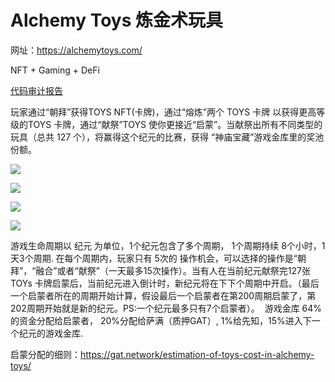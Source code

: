 # Alchemy Toys 炼金术玩具

网址：https://alchemytoys.com/

NFT + Gaming + DeFi

[代码审计报告](https://solidity.finance/audits/AlchemyToys/)

玩家通过“朝拜”获得TOYS NFT(卡牌)，通过“熔炼”两个 TOYS 卡牌 以获得更高等级的TOYS 卡牌，通过“献祭”TOYS 使你更接近“启蒙”。当献祭出所有不同类型的玩具（总共 127 个），将赢得这个纪元的比赛，获得 “神庙宝藏”游戏金库里的奖池份额。

![](https://gat.network/wp-content/uploads/2021/08/04-300x162.png)

![](https://gat.network/wp-content/uploads/2021/08/05-300x212.png)

![](https://gat.network/wp-content/uploads/2021/08/06-300x169.png)

![](https://gat.network/wp-content/uploads/2021/08/07-300x166.png)

游戏生命周期以 纪元 为单位，1个纪元包含了多个周期， 1个周期持续 8个小时，1天3个周期. 在每个周期内，玩家只有 5次的 操作机会，可以选择的操作是“朝拜”，“融合”或者“献祭”（一天最多15次操作）。当有人在当前纪元献祭完127张 TOYs 卡牌启蒙后，当前纪元进入倒计时，新纪元将在下下个周期中开启。（最后一个启蒙者所在的周期开始计算，假设最后一个启蒙者在第200周期启蒙了，第202周期开始就是新的纪元。PS:一个纪元最多只有7个启蒙者）。  游戏金库 64%的资金分配给启蒙者， 20%分配给萨满（质押GAT）, 1%给先知，15%进入下一个纪元的游戏金库.

启蒙分配的细则：https://gat.network/estimation-of-toys-cost-in-alchemy-toys/
